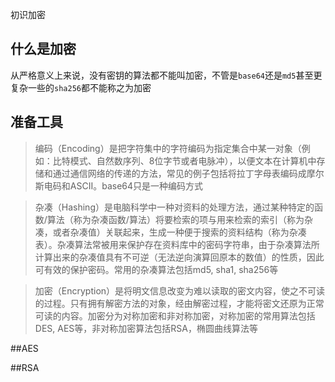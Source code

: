 初识加密

## 什么是加密
从严格意义上来说，没有密钥的算法都不能叫加密，不管是`base64`还是`md5`甚至更复杂一些的`sha256`都不能称之为加密

## 准备工具
>编码（Encoding）是把字符集中的字符编码为指定集合中某一对象（例如：比特模式、自然数序列、8位字节或者电脉冲），以便文本在计算机中存储和通过通信网络的传递的方法，常见的例子包括将拉丁字母表编码成摩尔斯电码和ASCII。base64只是一种编码方式

>杂凑（Hashing）是电脑科学中一种对资料的处理方法，通过某种特定的函数/算法（称为杂凑函数/算法）将要检索的项与用来检索的索引（称为杂凑，或者杂凑值）关联起来，生成一种便于搜索的资料结构（称为杂凑表）。杂凑算法常被用来保护存在资料库中的密码字符串，由于杂凑算法所计算出来的杂凑值具有不可逆（无法逆向演算回原本的数值）的性质，因此可有效的保护密码。常用的杂凑算法包括md5, sha1, sha256等

>加密（Encryption）是将明文信息改变为难以读取的密文内容，使之不可读的过程。只有拥有解密方法的对象，经由解密过程，才能将密文还原为正常可读的内容。加密分为对称加密和非对称加密，对称加密的常用算法包括DES, AES等，非对称加密算法包括RSA，椭圆曲线算法等

##AES

##RSA